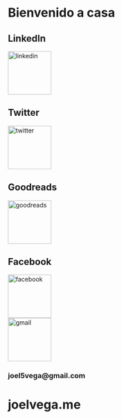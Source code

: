 # Bienvenido a casa
<h2>LinkedIn</h2>
<a href="https://linkedin.com/in/joel-pablo">
  <img src="http://pngimg.com/uploads/linkedIn/linkedIn_PNG2.png" alt="linkedin" width="100" />
<a/>
<div classname="container">
  <h2> Twitter</h2>
  <a href="https://twitter.com/joel5vega/">
<img src="https://images.vexels.com/media/users/3/137419/isolated/preview/b1a3fab214230557053ed1c4bf17b46c-logotipo-del-icono-de-twitter-by-vexels.png" alt="twitter" width="100" />
  </a>
  <h2> Goodreads </h2>
<a href="https://www.goodreads.com/user/show/103287487-joel">
  <img src="https://estherspodek.com/wp-content/uploads/2019/11/iconfinder_goodreads-square-light-2_1865609.png" alt="goodreads" width="100" />
  </a>
  <h2> Facebook</h2>
  <a href=" https://www.facebook.com/joel5vega">
  <img src="https://anthoncode.com/wp-content/uploads/2019/05/facebook-logo8.png" alt="facebook" width="100" />
  </a>
  
  <div >
  <img src="https://pnggrid.com/wp-content/uploads/2021/04/Gmail-Transparent-Logo-768x576.png" alt="gmail" width="100" />
    <h3>joel5vega@gmail.com</h3>
  </div>
  </div>
  <h1> joelvega.me </h1>

